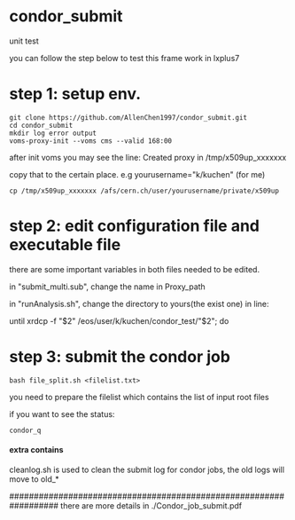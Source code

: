 # condor_submit
unit test

you can follow the step below to test this frame work in lxplus7

# step 1: setup env.
	git clone https://github.com/AllenChen1997/condor_submit.git
	cd condor_submit
	mkdir log error output
	voms-proxy-init --voms cms --valid 168:00
	
after init voms you may see the line: Created proxy in /tmp/x509up_xxxxxxx

copy that to the certain place. e.g yourusername="k/kuchen" (for me)

	cp /tmp/x509up_xxxxxxx /afs/cern.ch/user/yourusername/private/x509up
	
# step 2: edit configuration file and executable file
there are some important variables in both files needed to be edited.

in "submit_multi.sub", change the name in Proxy_path

in "runAnalysis.sh", change the directory to yours(the exist one) in line:

until xrdcp -f "$2" /eos/user/k/kuchen/condor_test/"$2"; do

# step 3: submit the condor job

	bash file_split.sh <filelist.txt>

you need to prepare the filelist which contains the list of input root files
	
if you want to see the status:

	condor_q
	
####  extra contains ####

cleanlog.sh is used to clean the submit log for condor jobs, the old logs will move to old_*

##################################################################
there are more details in ./Condor_job_submit.pdf
